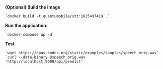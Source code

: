 **(Optional) Build the image**

    `docker build -t quantumobile/stt:1625497419 .`

**Run the application:**

    `docker-compose up -d`

**Test**

    `wget https://opus-codec.org/static/examples/samples/speech_orig.wav`
    `curl --data-binary @speech_orig.wav 'http://localhost:9000/api/predict'`
